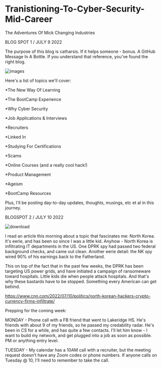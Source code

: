 # Tranistioning-To-Cyber-Security-Mid-Career
The Adventures Of Mick Changing Industries


BLOG SPOT 1 / JULY 9 2022

The purpose of this blog is catharsis. If it helps someone - bonus. A GitHub Message In A Bottle. If you understand that reference, you've found the right blog.



![images](https://user-images.githubusercontent.com/99157857/178129435-43defcec-8ee1-4284-9ada-1cc5e5338b0b.jpg)


Here's a list of topics we'll cover:



  *The New Way Of Learning

  *The BootCamp Experience

  *Why Cyber Security

  *Job Applications & Interviews

  *Recruiters

  *Linked In

  *Studying For Certifications

  *Scams

  *Online Courses (and a really cool hack!)

  *Product Management

  *Ageism 

  *BootCamp Resources








Plus, I'll be posting day-to-day updates, thoughts, musings, etc et al in this journey. 



BLOGSPOT 2 / JULY 10 2022


 ![download](https://user-images.githubusercontent.com/99157857/178163629-4dc7d589-71ba-4d8d-8461-9725bad0ebe7.jpg)
 
 I read an article this morning about a topic that fascinates me: North Korea. It's eerie, and has been so since I was a little kid. 
Anyhow - North Korea is infiltrating IT departments in the US. One DPRK spy had passed two federal background checks, and came out clean. Another eerie detail: the NK spy wired 90% of his earnings back to the Fatherland.

This on top of the fact that in the past few weeks, the DPRK has been targeting US power grids, and have initiated a campaign of ransomeware toward hospitals. Little kids die when people attack hospitals. And that's why these bastards have to be stopped.
Something every American can get behind.
    

https://www.cnn.com/2022/07/10/politics/north-korean-hackers-crypto-currency-firms-infiltrate/

Prepping for the coming week:

MONDAY - Phone call with a FB friend that went to Lakeridge HS. He's friends with about 9 of my friends, so he passed my credability radar. He's been in CS for a while, and has quite a few contacts. I'll let him know - I want to build my network, and get plugged into a job as soon as possible. PM or anything entry level. 

TUESDAY - My calendar has a 10AM call with a recruiter, but the meeting request doesn't have any Zoom codes or phone numbers. If anyone calls on Tuesday @ 10, I'll need to remember to take the call.





  
  
  
